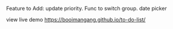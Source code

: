 Feature to Add:
update priority.
Func to switch group.
date picker

view live demo https://booimangang.github.io/to-do-list/
